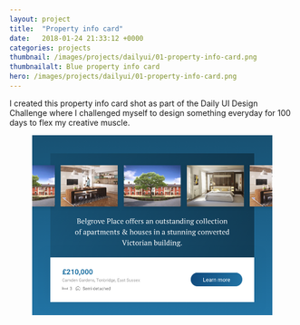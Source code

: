 ```yaml
---
layout: project
title:  "Property info card"
date:   2018-01-24 21:33:12 +0000
categories: projects
thumbnail: /images/projects/dailyui/01-property-info-card.png
thumbnailalt: Blue property info card
hero: /images/projects/dailyui/01-property-info-card.png
---
```


I created this property info card shot as part of the Daily UI Design Challenge where I challenged myself to design something everyday for 100 days to flex my creative muscle.

<figure><img src="/images/projects/dailyui/01-property-info-card.png" alt="Blue property info card" class="fixed"/></figure>